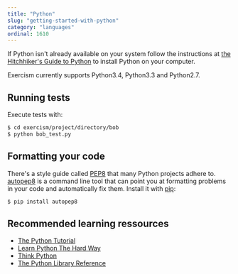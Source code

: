 ```yaml
---
title: "Python"
slug: "getting-started-with-python"
category: "languages"
ordinal: 1610
---
```


If Python isn't already available on your system follow the instructions at [the Hitchhiker's Guide to Python](http://docs.python-guide.org/en/latest/#getting-started) to install Python on your computer.

Exercism currently supports Python3.4, Python3.3 and Python2.7.

## Running tests

Execute tests with:

```bash
$ cd exercism/project/directory/bob
$ python bob_test.py
```

## Formatting your code

There's a style guide called [PEP8](http://legacy.python.org/dev/peps/pep-0008/) that many Python projects adhere to.
[autopep8](https://github.com/hhatto/autopep8) is a command line tool that can point you at formatting problems in your code and automatically fix them.
Install it with [pip](http://pip.readthedocs.org/en/latest/):

```bash
$ pip install autopep8
```

## Recommended learning ressources

* [The Python Tutorial](https://docs.python.org/3/tutorial/)
* [Learn Python The Hard Way](http://learnpythonthehardway.org/book/)
* [Think Python](http://www.greenteapress.com/thinkpython/html/index.html)
* [The Python Library Reference](https://docs.python.org/3/library/index.html)
